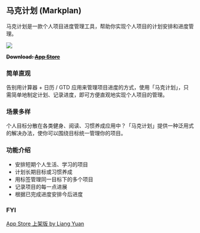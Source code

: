 ## 马克计划 (Markplan)

马克计划是一款个人项目进度管理工具，帮助你实现个人项目的计划安排和进度管理。

![](http://ww2.sinaimg.cn/large/65e4f1e6gw1f9qz36o7bfj20hs0bbq3k.jpg)

~~**Download:  [App Store](https://itunes.apple.com/cn/app/ma-ke-ji-hua/id1141710914)**~~

### 简单直观

告别用计算器 + 日历 / GTD 应用来管理项目进度的方式，使用「马克计划」，只需简单地制定计划、记录进度，即可方便直观地实现个人项目的管理。

### 场景多样

个人目标分散在各类健身、阅读、习惯养成应用中？「马克计划」提供一种泛用式的解决办法，使你可以围绕目标统一管理你的项目。

### 功能介绍

- 安排短期个人生活、学习的项目
- 计划长期目标或习惯养成
- 用标签管理同一目标下的多个项目
- 记录项目的每一点进展
- 根据已完成进度安排今后进度

### FYI
[App Store 上架版 by Liang Yuan](https://apps.apple.com/cn/app/%E9%A9%AC%E5%85%8B%E8%AE%A1%E5%88%92-%E4%B8%AD%E9%95%BF%E6%9C%9F%E8%A7%84%E5%88%92%E5%8A%A9%E6%89%8B/id1484436749)
